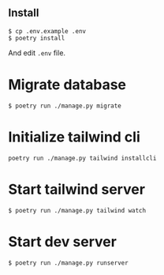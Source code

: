 ## Install

```shell
$ cp .env.example .env
$ poetry install
```

And edit `.env` file.

# Migrate database

```shell
$ poetry run ./manage.py migrate
```

# Initialize tailwind cli

```shell
poetry run ./manage.py tailwind installcli
```

# Start tailwind server

```shell
$ poetry run ./manage.py tailwind watch
```

# Start dev server
```shell
$ poetry run ./manage.py runserver
```
